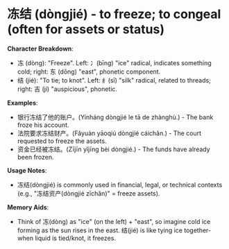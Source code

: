 # **冻结 (dòngjié) - to freeze; to congeal (often for assets or status)**

**Character Breakdown**:  
- 冻 (dòng): "Freeze". Left: 冫(bīng) "ice" radical, indicates something cold; right: 东 (dōng) "east", phonetic component.  
- 结 (jié): "To tie; to knot". Left: 纟(sī) "silk" radical, related to threads; right: 吉 (jí) "auspicious", phonetic.

**Examples**:  
- 银行冻结了他的账户。(Yínháng dòngjié le tā de zhànghù.) - The bank froze his account.  
- 法院要求冻结财产。(Fǎyuàn yāoqiú dòngjié cáichǎn.) - The court requested to freeze the assets.  
- 资金已经被冻结。(Zījīn yǐjīng bèi dòngjié.) - The funds have already been frozen.

**Usage Notes**:  
- 冻结(dòngjié) is commonly used in financial, legal, or technical contexts (e.g., "冻结资产(dòngjié zīchǎn)" = freeze assets).

**Memory Aids**:  
- Think of 冻(dòng) as "ice" (on the left) + "east", so imagine cold ice forming as the sun rises in the east. 结(jié) is like tying ice together-when liquid is tied/knot, it freezes.